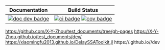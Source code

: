 | **Documentation** | **Build Status** |
|:-----------------:|:----------------:|
| [![doc dev badge](https://img.shields.io/badge/docs-dev-blue.svg)](https://X-Y-Zhou.github.io/test_documents/dev/) | [![ci badge](https://github.com/xiaomingfu2013/DelaySSAToolkit.jl/actions/workflows/CI.yml/badge.svg?branch=main)](https://github.com/xiaomingfu2013/DelaySSAToolkit.jl/actions/workflows/CI.yml?query=branch%3Amain) [![cov badge](https://codecov.io/gh/xiaomingfu2013/DelaySSAToolkit.jl/branch/main/graph/badge.svg)](https://codecov.io/gh/xiaomingfu2013/DelaySSAToolkit.jl) |

https://github.com/X-Y-Zhou/test_documents/tree/gh-pages
https://X-Y-Zhou.github.io/test_documents/dev/
https://xiaomingfu2013.github.io/DelaySSAToolkit.jl
https://<USER>.github.io/<REPO>/dev
